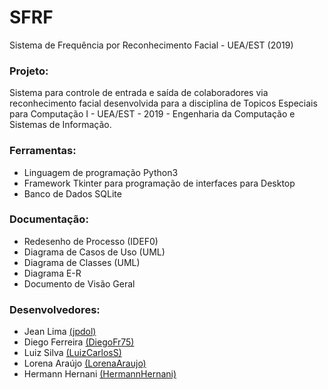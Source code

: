 # SFRF
Sistema de Frequência por Reconhecimento Facial - UEA/EST (2019)

### Projeto:

Sistema para controle de entrada e saída de colaboradores via reconhecimento facial desenvolvida para a disciplina de Topicos Especiais para Computação I - UEA/EST - 2019 - Engenharia da Computação e Sistemas de Informação.

### Ferramentas:

  - Linguagem de programação Python3
  - Framework Tkinter para programação de interfaces para Desktop
  - Banco de Dados SQLite

### Documentação:

  - Redesenho de Processo (IDEF0)
  - Diagrama de Casos de Uso (UML)
  - Diagrama de Classes (UML)
  - Diagrama E-R
  - Documento de Visão Geral

### Desenvolvedores:
  
  - Jean Lima [(jpdol)](https://github.com/jpdol)
  - Diego Ferreira [(DiegoFr75)](https://github.com/DiegoFr75)
  - Luiz Silva [(LuizCarlosS)](https://github.com/LuizCarlosS)
  - Lorena Araújo [(LorenaAraujo)](https://github.com/LorenaAraujo)
  - Hermann Hernani [(HermannHernani)](https://github.com/HermannHernani)
